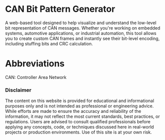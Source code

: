 # CAN Bit Pattern Generator
A web-based tool designed to help visualize and understand the low-level bit representation of CAN messages. Whether you're working on embedded systems, automotive applications, or industrial automation, this tool allows you to create custom CAN frames and instantly see their bit-level encoding, including stuffing bits and CRC calculation.

# Abbreviations
CAN: Controller Area Network


### Disclaimer
The content on this website is provided for educational and informational purposes only and is not intended as professional or engineering advice. While efforts are made to ensure the accuracy and reliability of the information, it may not reflect the most current standards, best practices, or regulations. Users are advised to consult qualified professionals before applying any concepts, code, or techniques discussed here in real-world projects or production environments. Use of this site is at your own risk.
